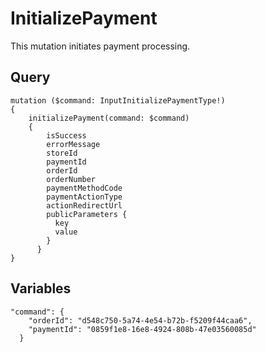# InitializePayment

This mutation initiates payment processing.

## Query

```
mutation ($command: InputInitializePaymentType!)
{
    initializePayment(command: $command)
    {
        isSuccess
        errorMessage
        storeId
        paymentId
        orderId
        orderNumber
        paymentMethodCode
        paymentActionType
        actionRedirectUrl
        publicParameters {
          key
          value
        }
      }
}
```

## Variables

```
"command": {
    "orderId": "d548c750-5a74-4e54-b72b-f5209f44caa6",
    "paymentId": "0859f1e8-16e8-4924-808b-47e03560085d"
  }
```